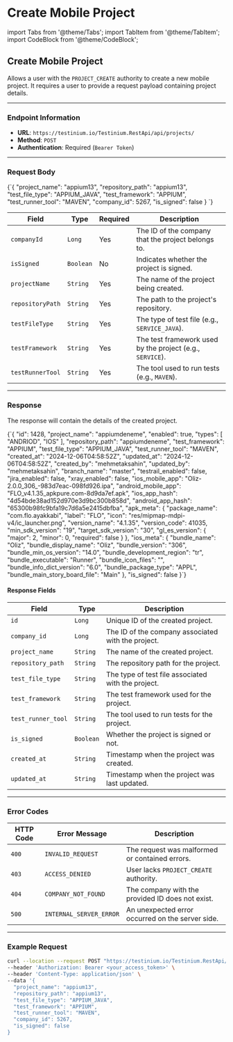 # Create Mobile Project

import Tabs from '@theme/Tabs'; import TabItem from '@theme/TabItem'; import CodeBlock from '@theme/CodeBlock';

## Create Mobile Project

Allows a user with the `PROJECT_CREATE` authority to create a new mobile project. It requires a user to provide a request payload containing project details.

***

### Endpoint Information

* **URL**: `https://testinium.io/Testinium.RestApi/api/projects/`
* **Method**: `POST`
* **Authentication**: Required (`Bearer Token`)

***

### Request Body

{\`{ "project\_name": "appium13", "repository\_path": "appium13", "test\_file\_type": "APPIUM\_JAVA", "test\_framework": "APPIUM", "test\_runner\_tool": "MAVEN", "company\_id": 5267, "is\_signed": false } \`}

| Field            | Type      | Required | Description                                               |
| ---------------- | --------- | -------- | --------------------------------------------------------- |
| `companyId`      | `Long`    | Yes      | The ID of the company that the project belongs to.        |
| `isSigned`       | `Boolean` | No       | Indicates whether the project is signed.                  |
| `projectName`    | `String`  | Yes      | The name of the project being created.                    |
| `repositoryPath` | `String`  | Yes      | The path to the project's repository.                     |
| `testFileType`   | `String`  | Yes      | The type of test file (e.g., `SERVICE_JAVA`).             |
| `testFramework`  | `String`  | Yes      | The test framework used by the project (e.g., `SERVICE`). |
| `testRunnerTool` | `String`  | Yes      | The tool used to run tests (e.g., `MAVEN`).               |

***

### Response

The response will contain the details of the created project.

{\`{ "id": 1428, "project\_name": "appiumdeneme", "enabled": true, "types": \[ "ANDRIOD", "IOS" ], "repository\_path": "appiumdeneme", "test\_framework": "APPIUM", "test\_file\_type": "APPIUM\_JAVA", "test\_runner\_tool": "MAVEN", "created\_at": "2024-12-06T04:58:52Z", "updated\_at": "2024-12-06T04:58:52Z", "created\_by": "mehmetaksahin", "updated\_by": "mehmetaksahin", "branch\_name": "master", "testrail\_enabled": false, "jira\_enabled": false, "xray\_enabled": false, "ios\_mobile\_app": "Oliz-2.0.0\_306\_-983d7eac-098fd926.ipa", "android\_mobile\_app": "FLO\_v4.1.35\_apkpure.com-8d9da7ef.apk", "ios\_app\_hash": "4d54bde38ad152d970e3d9bc300b858d", "android\_app\_hash": "65300b98fc9bfa19c7d6a5e2415dbfba", "apk\_meta": { "package\_name": "com.flo.ayakkabi", "label": "FLO", "icon": "res/mipmap-mdpi-v4/ic\_launcher.png", "version\_name": "4.1.35", "version\_code": 41035, "min\_sdk\_version": "19", "target\_sdk\_version": "30", "gl\_es\_version": { "major": 2, "minor": 0, "required": false } }, "ios\_meta": { "bundle\_name": "Oliz", "bundle\_display\_name": "Oliz", "bundle\_version": "306", "bundle\_min\_os\_version": "14.0", "bundle\_development\_region": "tr", "bundle\_executable": "Runner", "bundle\_icon\_files": "", "bundle\_info\_dict\_version": "6.0", "bundle\_package\_type": "APPL", "bundle\_main\_story\_board\_file": "Main" }, "is\_signed": false }\`}

#### Response Fields

| Field              | Type      | Description                                        |
| ------------------ | --------- | -------------------------------------------------- |
| `id`               | `Long`    | Unique ID of the created project.                  |
| `company_id`       | `Long`    | The ID of the company associated with the project. |
| `project_name`     | `String`  | The name of the created project.                   |
| `repository_path`  | `String`  | The repository path for the project.               |
| `test_file_type`   | `String`  | The type of test file associated with the project. |
| `test_framework`   | `String`  | The test framework used for the project.           |
| `test_runner_tool` | `String`  | The tool used to run tests for the project.        |
| `is_signed`        | `Boolean` | Whether the project is signed or not.              |
| `created_at`       | `String`  | Timestamp when the project was created.            |
| `updated_at`       | `String`  | Timestamp when the project was last updated.       |

***

### Error Codes

| HTTP Code | Error Message           | Description                                      |
| --------- | ----------------------- | ------------------------------------------------ |
| `400`     | `INVALID_REQUEST`       | The request was malformed or contained errors.   |
| `403`     | `ACCESS_DENIED`         | User lacks `PROJECT_CREATE` authority.           |
| `404`     | `COMPANY_NOT_FOUND`     | The company with the provided ID does not exist. |
| `500`     | `INTERNAL_SERVER_ERROR` | An unexpected error occurred on the server side. |

***

### Example Request

```bash
curl --location --request POST "https://testinium.io/Testinium.RestApi/api/projects/" \
--header 'Authorization: Bearer <your_access_token>' \
--header 'Content-Type: application/json' \
--data '{
  "project_name": "appium13",
  "repository_path": "appium13",
  "test_file_type": "APPIUM_JAVA",
  "test_framework": "APPIUM",
  "test_runner_tool": "MAVEN",
  "company_id": 5267,
  "is_signed": false
}
```
